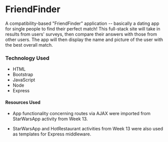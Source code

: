 # FriendFinder
A compatibility-based "FriendFinder" application -- basically a dating app for single people to find their perfect match! This full-stack site will take in results from users' surveys, then compare their answers with those from other users. The app will then display the name and picture of the user with the best overall match.

### Technology Used
* HTML
* Bootstrap
* JavaScript
* Node
* Express

#### Resources Used

* App functionality concerning routes via AJAX were imported from StarWarsApp activity from Week 13.

* StarWarsApp and HotRestaurant activities from Week 13 were also used as templates for Express middleware.